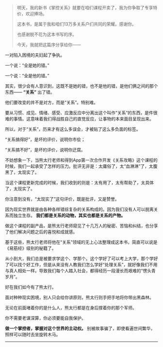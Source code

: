 > 明天，我的新书《掌控关系》就要在咱们课程开卖了，我为你争取了专享特价，欢迎捧场。
> 
> 这本书，是属于我和咱们13万多关系户们共同的荣耀。感谢你。
> 
> 也感谢脱不花为这本书写的序。
> 
> 今天，我就把这篇序分享给你——

一对陷入困境的夫妇起了争执。

一个说：“全是她的错。”

一个说：“全是他的错。”

其实，很少会有人意识到，这既不是她的错，也不是他的错，是他们俩之间的那个东西—— **“关系”** 出了错。

他们要改变的并不是对方，而是“关系”。特别难。

要从习惯、成见、情绪、感受、应激反应中分离出这个叫作“关系”的东西，是件很难的事情。这意味着我们得战胜自己的直觉反应，让事物的本来面目呈现出来。

所以，对于“关系”，历来才有这么多误会，才被贴了这么多负面的标签。

“关系搞得好”，是坏的评价，说明你市侩；

“关系搞不好”，是坏的评价，说明你迂腐。

不妨想象一下，当熊太行老师和得到App第一次合作开发《关系攻略》这个课程的时候，我们一起承受了怎样的压力。批评无非是：太庸俗了，太“血淋淋”了，太腹黑了，太现实了。

当这个课程更新完成的时候，我们收到的则是：太有用了，太有帮助了，太具体了，太现实了。

你注意到没有，“太现实了”这句评价，既是批评，又是赞誉。

因为现实世界就是由各种各样错综复杂的关系构成的。因为我们没有人可以脱离关系而独立生存。 **我们都是关系的动物，其实也都是关系的产物。**

做这个课程的副产品，是熊太行老师窥见了十几万人的秘密、苦恼和纠结，也分享了他们解决问题之后的喜悦和成就感。

基于这些，熊太行老师将他在“关系”领域的无上心法整理成这本书，简直可以说是《易筋经》级别的秘籍了。

从小到大，我们总是被要求学这个、学那个。这个学好了可以考上大学，那个学好了可以找个好工作，但是从来没有人教我们怎么学好“处理关系”，就好像我们不用与真人相处一样。导致我们每个人踏入社会，都得经历一段漫长而艰难的“愣头青岁月”。

好在我们如今有了熊太行。

面对种种现实困境，别人只会给你讲原则，熊太行则手把手地将你带出黑森林。

无论在前面堵着你的是什么人，熊太行都是在身后撑着你的那个军师。

你不需要老谋深算，你必须要能自我保护。

 **做一个掌控者，掌握对这个世界的主动权。** 别被故事骗了，即使看遍世间繁华，照样可以随时去坐旋转木马。

---
